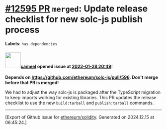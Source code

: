 # [\#12595 PR](https://github.com/ethereum/solidity/pull/12595) `merged`: Update release checklist for new solc-js publish process
**Labels**: `has dependencies`


#### <img src="https://avatars.githubusercontent.com/u/137030?v=4" width="50">[cameel](https://github.com/cameel) opened issue at [2022-01-28 20:49](https://github.com/ethereum/solidity/pull/12595):

**Depends on https://github.com/ethereum/solc-js/pull/596. Don't merge before that PR is merged!**

We had to adjust the way solc-js is packaged after the TypeScript migration to keep imports working for existing libraries. This PR updates the release checklist to use the new `build:tarball` and `publish:tarball` commands.




-------------------------------------------------------------------------------



[Export of Github issue for [ethereum/solidity](https://github.com/ethereum/solidity). Generated on 2024.12.15 at 06:45:24.]
